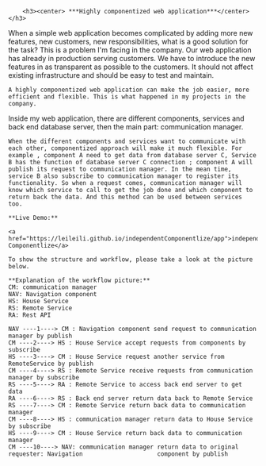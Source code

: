 		<h3><center> ***Highly componentized web application***</center></h3>

<p>
	When a simple web application becomes complicated by adding more new features, new customers, new responsibilities, what is a good solution for the task? This is a problem I'm facing in the company. Our web application has already in production serving customers. We have to introduce the new features in as transparent as possible to the customers. It should not affect existing infrastructure and should be easy to test and maintain.
</p>
<p>	 
  
	A highly componentized web application can make the job easier, more efficient and flexible. This is what happened in my projects in the company. 
</p>
	Inside my web application, there are different components, services and back end database server, then the main part: communication manager. 
	
	When the different components and services want to communicate with each other, componentized approach will make it much flexible. For example , component A need to get data from database server C, Service B has the function of database server C connection ; component A will publish its request to communication manager. In the mean time, service B also subscribe to communication manager to register its functionality. So when a request comes, communication manager will know which service to call to get the job done and which component to return back the data. And this method can be used between services too. 
	
	**Live Demo:**

	<a href="https://leileili.github.io/independentComponentlize/app">independent Componentlize</a>
	
	To show the structure and workflow, please take a look at the picture below.

	**Explanation of the workflow picture:**
	CM: communication manager
	NAV: Navigation component
	HS: House Service
	RS: Remote Service
	RA: Rest API
	
	NAV ----1----> CM : Navigation component send request to communication manager by publish
	CM ----2----> HS : House Service accept requests from components by subscribe
	HS ----3----> CM : House Service request another service from RemoteService by publish
	CM ----4----> RS : Remote Service receive requests from communication manager by subscribe
	RS ----5----> RA : Remote Service to access back end server to get data 
	RA ----6----> RS : Back end server return data back to Remote Service
	RS ----7----> CM : Remote Service return back data to communication manager
	CM ----8----> HS : communication manager return data to House Service by subscribe
	HS ----9----> CM : House Service return back data to communication manager
	CM ----10----> NAV: communication manager return data to original requester: Navigation 					component by publish




